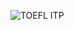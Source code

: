 ![TOEFL ITP](https://user-images.githubusercontent.com/36210723/127165252-3d91d4e2-9be5-4659-a10b-c30a08240212.jpg)
